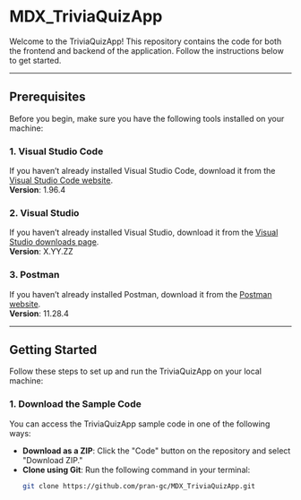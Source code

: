 # MDX_TriviaQuizApp

Welcome to the TriviaQuizApp! This repository contains the code for both the frontend and backend of the application. Follow the instructions below to get started.

---

## Prerequisites

Before you begin, make sure you have the following tools installed on your machine:

### 1. Visual Studio Code
If you haven’t already installed Visual Studio Code, download it from the [Visual Studio Code website](https://code.visualstudio.com/).  
**Version**: 1.96.4

### 2. Visual Studio
If you haven’t already installed Visual Studio, download it from the [Visual Studio downloads page](https://visualstudio.microsoft.com/downloads/).  
**Version**: X.YY.ZZ

### 3. Postman
If you haven’t already installed Postman, download it from the [Postman website](https://www.postman.com/downloads/).  
**Version**: 11.28.4

---

## Getting Started

Follow these steps to set up and run the TriviaQuizApp on your local machine:

### 1. Download the Sample Code
You can access the TriviaQuizApp sample code in one of the following ways:
- **Download as a ZIP**: Click the "Code" button on the repository and select "Download ZIP."
- **Clone using Git**: Run the following command in your terminal:
  ```bash
  git clone https://github.com/pran-gc/MDX_TriviaQuizApp.git
